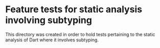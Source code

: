 # Feature tests for static analysis involving subtyping

This directory was created in order to hold tests pertaining to the
static analysis of Dart where it involves subtyping.
